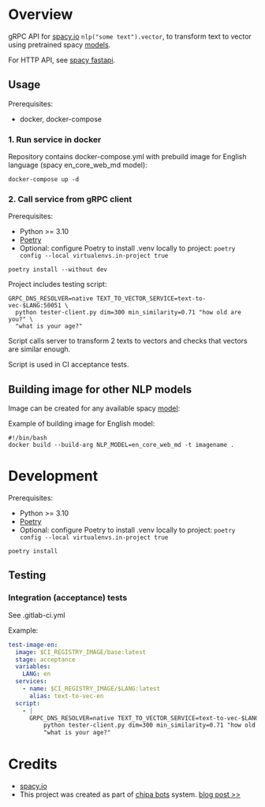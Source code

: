 # Overview

gRPC API for [spacy.io](spacy.io) ```nlp("some text").vector```, to transform text to vector using pretrained
spacy [models](https://spacy.io/models).

For HTTP API, see [spacy fastapi](https://spacy.io/usage/projects#fastapi).

## Usage

Prerequisites:

* docker, docker-compose

### 1. Run service in docker

Repository contains docker-compose.yml with prebuild image for English language (spacy en_core_web_md model):

```shell
docker-compose up -d
```

### 2. Call service from gRPC client

Prerequisites:

* Python >= 3.10
* [Poetry](https://python-poetry.org)
* Optional: configure Poetry to install .venv locally to project: ```poetry config --local virtualenvs.in-project true```

```shell
poetry install --without dev
```

Project includes testing script:

```shell
GRPC_DNS_RESOLVER=native TEXT_TO_VECTOR_SERVICE=text-to-vec-$LANG:50051 \
  python tester-client.py dim=300 min_similarity=0.71 "how old are you?" \
  "what is your age?"
```

Script calls server to transform 2 texts to vectors and checks that vectors are similar enough.

Script is used in CI acceptance tests.

## Building image for other NLP models

Image can be created for any available spacy [model](https://spacy.io/models):

Example of building image for English model:

```shell
#!/bin/bash
docker build --build-arg NLP_MODEL=en_core_web_md -t imagename .
```

# <a name="development"></a> Development

Prerequisites:

* Python >= 3.10
* [Poetry](https://python-poetry.org)
* Optional: configure Poetry to install .venv locally to project: ```poetry config --local virtualenvs.in-project true```

```shell
poetry install
```

## Testing

### Integration (acceptance) tests

See .gitlab-ci.yml

Example:

```yaml
test-image-en:
  image: $CI_REGISTRY_IMAGE/base:latest
  stage: acceptance
  variables:
    LANG: en
  services:
    - name: $CI_REGISTRY_IMAGE/$LANG:latest
      alias: text-to-vec-en
  script:
    - |
      GRPC_DNS_RESOLVER=native TEXT_TO_VECTOR_SERVICE=text-to-vec-$LANG:50051 \
          python tester-client.py dim=300 min_similarity=0.71 "how old are you?" \
          "what is your age?"
```

# Credits
* [spacy.io](https://spacy.io)
* This project was created as part of [chipa bots](https://archertech.ru/projects/chipa/) system. 
[blog post >>](https://archertech.ru/posts/2023-03-18-chipa-text-to-vector)